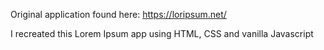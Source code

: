Original application found here: https://loripsum.net/

I recreated this Lorem Ipsum app using HTML, CSS and vanilla Javascript

